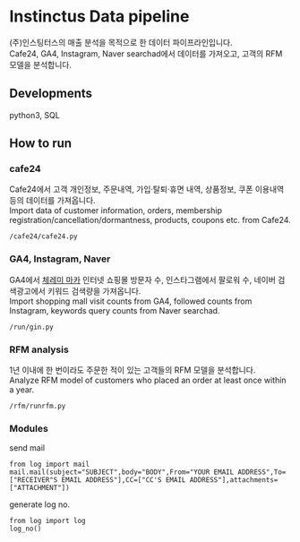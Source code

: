 # Instinctus Data pipeline

(주)인스팅터스의 매출 분석을 목적으로 한 데이터 파이프라인입니다.  
Cafe24, GA4, Instagram, Naver searchad에서 데이터를 가져오고, 고객의 RFM 모델을 분석합니다.

## Developments
python3, SQL

## How to run

### cafe24
Cafe24에서 고객 개인정보, 주문내역, 가입·탈퇴·휴면 내역, 상품정보, 쿠폰 이용내역 등의 데이터를 가져옵니다.  
Import data of customer information, orders, membership registration/cancellation/dormantness, products, coupons etc. from Cafe24.

    /cafe24/cafe24.py

### GA4, Instagram, Naver
GA4에서 [체레미 마카](https://cheremimaka.com/) 인터넷 쇼핑몰 방문자 수, 인스타그램에서 팔로워 수, 네이버 검색광고에서 키워드 검색량을 가져옵니다.  
Import shopping mall visit counts from GA4, followed counts from Instagram, keywords query counts from Naver searchad.  

    /run/gin.py
    
### RFM analysis
1년 이내에 한 번이라도 주문한 적이 있는 고객들의 RFM 모델을 분석합니다.  
Analyze RFM model of customers who placed an order at least once within a year.

    /rfm/runrfm.py

### Modules
send mail

    from log import mail
    mail.mail(subject="SUBJECT",body="BODY",From="YOUR EMAIL ADDRESS",To=["RECEIVER"S EMAIL ADDRESS"],CC=["CC'S EMAIL ADDRESS"],attachments=["ATTACHMENT"])

generate log no.

    from log import log
    log_no()
